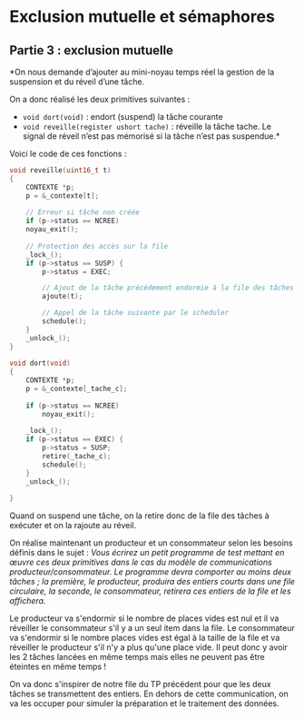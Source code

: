 # Exclusion mutuelle et sémaphores

## Partie 3 : exclusion mutuelle

*On nous demande d’ajouter au mini-noyau temps réel la gestion de la suspension et du réveil d’une tâche.

On a donc réalisé les deux primitives suivantes :
- `void dort(void)` : endort (suspend) la tâche courante
- `void reveille(register ushort tache)` : réveille la tâche tache. Le signal de réveil n’est pas mémorisé si la tâche n’est pas suspendue.*

Voici le code de ces fonctions :

```c
void reveille(uint16_t t)
{
	CONTEXTE *p;
	p = &_contexte[t];
 
	// Erreur si tâche non créée
	if (p->status == NCREE)
	noyau_exit();
 
	// Protection des accès sur la file
	_lock_();
	if (p->status == SUSP) {
		p->status = EXEC;

		// Ajout de la tâche précédement endormie à la file des tâches à exécuter
		ajoute(t);

		// Appel de la tâche suivante par le scheduler
		schedule();
	}	
	_unlock_();
}
 
void dort(void)
{
	CONTEXTE *p;
	p = &_contexte[_tache_c];
 
	if (p->status == NCREE)
		noyau_exit();
 
	_lock_();
	if (p->status == EXEC) {
		p->status = SUSP;
		retire(_tache_c);
		schedule();
	}
	_unlock_();
 
}
```

Quand on suspend une tâche, on la retire donc de la file des tâches à exécuter et on la rajoute au réveil.

On réalise maintenant un producteur et un consommateur selon les besoins définis dans le sujet :
*Vous écrirez un petit programme de test mettant en œuvre ces deux primitives dans le cas du modèle de communications producteur/consommateur. Le programme devra comporter au moins deux tâches ; la première, le producteur, produira des entiers courts dans une file circulaire, la seconde, le consommateur, retirera ces entiers de la file et les affichera.*

Le producteur va s'endormir si le nombre de places vides est nul et il va réveiller le consommateur s'il y a un seul item dans la file. Le consommateur va s'endormir si le nombre places vides est égal à la taille de la file et va réveiller le producteur s'il n'y a plus qu'une place vide. Il peut donc y avoir les 2 tâches lancées en même temps mais elles ne peuvent pas être éteintes en même temps !

On va donc s'inspirer de notre file du TP précédent pour que les deux tâches se transmettent des entiers. En dehors de cette communication, on va les occuper pour simuler la préparation et le traitement des données.